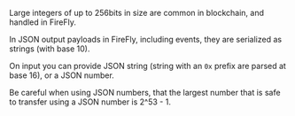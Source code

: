 Large integers of up to 256bits in size are common in blockchain, and
handled in FireFly.

In JSON output payloads in FireFly, including events, they are serialized as
strings (with base 10).

On input you can provide JSON string (string with an `0x` prefix are
parsed at base 16), or a JSON number.

Be careful when using JSON numbers, that the largest
number that is safe to transfer using a JSON number is 2^53 - 1.